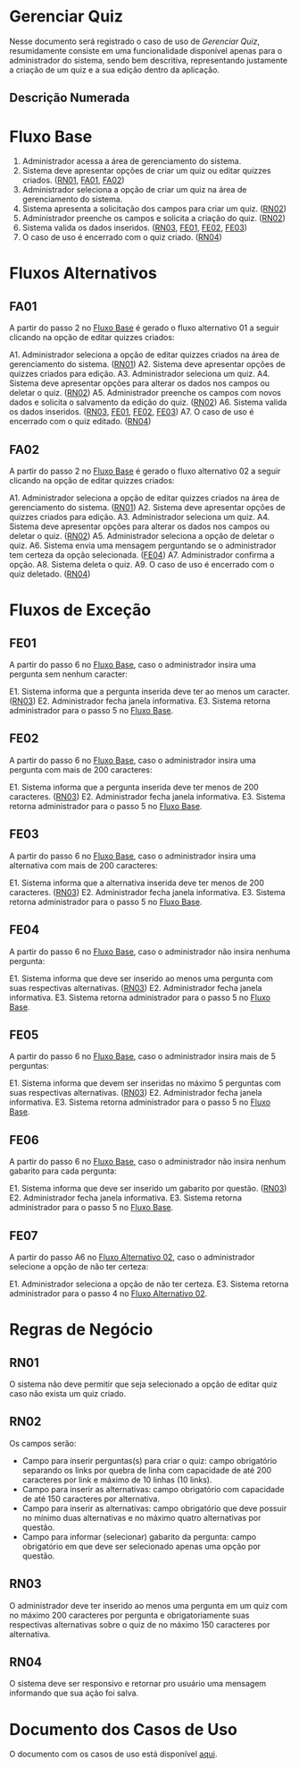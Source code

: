 # Gerenciar Quiz

Nesse documento será registrado o caso de uso de *Gerenciar Quiz*, resumidamente consiste em uma funcionalidade disponível apenas para o administrador do sistema, sendo bem descritiva, representando justamente a criação de um quiz e a sua edição dentro da aplicação.

## Descrição Numerada

# Fluxo Base

1. Administrador acessa a área de gerenciamento do sistema.
2. Sistema deve apresentar opções de criar um quiz ou editar quizzes criados. ([RN01](#rn01), [FA01](#fa01), [FA02](#fa02))
3. Administrador seleciona a opção de criar um quiz na área de gerenciamento do sistema.
4. Sistema apresenta a solicitação dos campos para criar um quiz. ([RN02](#rn02))
5. Administrador preenche os campos e solicita a criação do quiz. ([RN02](#rn02))
6. Sistema valida os dados inseridos. ([RN03](#rn03), [FE01](#fe01), [FE02](#fe02), [FE03](#fe03))
7. O caso de uso é encerrado com o quiz criado. ([RN04](#rn04))

# Fluxos Alternativos

## FA01

A partir do passo 2 no [Fluxo Base](#fluxo-base) é gerado o fluxo alternativo 01 a seguir clicando na opção de editar quizzes criados:

A1. Administrador seleciona a opção de editar quizzes criados na área de gerenciamento do sistema. ([RN01](#rn01))
A2. Sistema deve apresentar opções de quizzes criados para edição.
A3. Administrador seleciona um quiz.
A4. Sistema deve apresentar opções para alterar os dados nos campos ou deletar o quiz. ([RN02](#rn02))
A5. Administrador preenche os campos com novos dados e solicita o salvamento da edição do quiz. ([RN02](#rn02))
A6. Sistema valida os dados inseridos. ([RN03](#rn03), [FE01](#fe01), [FE02](#fe02), [FE03](#fe03))
A7. O caso de uso é encerrado com o quiz editado. ([RN04](#rn04))


## FA02 

A partir do passo 2 no [Fluxo Base](#fluxo-base) é gerado o fluxo alternativo 02 a seguir clicando na opção de editar quizzes criados:

A1. Administrador seleciona a opção de editar quizzes criados na área de gerenciamento do sistema. ([RN01](#rn01))
A2. Sistema deve apresentar opções de quizzes criados para edição.
A3. Administrador seleciona um quiz.
A4. Sistema deve apresentar opções para alterar os dados nos campos ou deletar o quiz. ([RN02](#rn02))
A5. Administrador seleciona a opção de deletar o quiz.
A6. Sistema envia uma mensagem perguntando se o administrador tem certeza da opção selecionada. ([FE04](#fe04))
A7. Administrador confirma a opção.
A8. Sistema deleta o quiz.
A9. O caso de uso é encerrado com o quiz deletado. ([RN04](#rn04))

# Fluxos de Exceção

## FE01

A partir do passo 6 no [Fluxo Base](#fluxo-base), caso o administrador insira uma pergunta sem nenhum caracter:

E1. Sistema informa que a pergunta inserida deve ter ao menos um caracter. ([RN03](#rn03))
E2. Administrador fecha janela informativa.
E3. Sistema retorna administrador para o passo 5 no [Fluxo Base](#fluxo-base).

## FE02

A partir do passo 6 no [Fluxo Base](#fluxo-base), caso o administrador insira uma pergunta com mais de 200 caracteres:

E1. Sistema informa que a pergunta inserida deve ter menos de 200 caracteres. ([RN03](#rn03))
E2. Administrador fecha janela informativa.
E3. Sistema retorna administrador para o passo 5 no [Fluxo Base](#fluxo-base).

## FE03

A partir do passo 6 no [Fluxo Base](#fluxo-base), caso o administrador insira uma alternativa com mais de 200 caracteres:

E1. Sistema informa que a alternativa inserida deve ter menos de 200 caracteres. ([RN03](#rn03))
E2. Administrador fecha janela informativa.
E3. Sistema retorna administrador para o passo 5 no [Fluxo Base](#fluxo-base).

## FE04

A partir do passo 6 no [Fluxo Base](#fluxo-base), caso o administrador não insira nenhuma pergunta:

E1. Sistema informa que deve ser inserido ao menos uma pergunta com suas respectivas alternativas. ([RN03](#rn03))
E2. Administrador fecha janela informativa.
E3. Sistema retorna administrador para o passo 5 no [Fluxo Base](#fluxo-base).

## FE05

A partir do passo 6 no [Fluxo Base](#fluxo-base), caso o administrador insira mais de 5 perguntas:

E1. Sistema informa que devem ser inseridas no máximo 5 perguntas com suas respectivas alternativas. ([RN03](#rn03))
E2. Administrador fecha janela informativa.
E3. Sistema retorna administrador para o passo 5 no [Fluxo Base](#fluxo-base).

## FE06

A partir do passo 6 no [Fluxo Base](#fluxo-base), caso o administrador não insira nenhum gabarito para cada pergunta:

E1. Sistema informa que deve ser inserido um gabarito por questão. ([RN03](#rn03))
E2. Administrador fecha janela informativa.
E3. Sistema retorna administrador para o passo 5 no [Fluxo Base](#fluxo-base).

## FE07

A partir do passo A6 no [Fluxo Alternativo 02](#fa02), caso o administrador selecione a opção de não ter certeza:

E1. Administrador seleciona a opção de não ter certeza.
E3. Sistema retorna administrador para o passo 4 no [Fluxo Alternativo 02](#fa02).

# Regras de Negócio

## RN01

O sistema não deve permitir que seja selecionado a opção de editar quiz caso não exista um quiz criado.

## RN02

Os campos serão:

* Campo para inserir perguntas(s) para criar o quiz: campo obrigatório separando os links por quebra de linha com capacidade de até 200 caracteres por link e máximo de 10 linhas (10 links).
* Campo para inserir as alternativas: campo obrigatório com capacidade de até 150 caracteres por alternativa.
* Campo para inserir as alternativas: campo obrigatório que deve possuir no mínimo duas alternativas e no máximo quatro alternativas por questão.
* Campo para informar (selecionar) gabarito da pergunta: campo obrigatório em que deve ser selecionado apenas uma opção por questão.

## RN03

O administrador deve ter inserido ao menos uma pergunta em um quiz com no máximo 200 caracteres por pergunta e obrigatoriamente suas respectivas alternativas sobre o quiz de no máximo 150 caracteres por alternativa.

## RN04

O sistema deve ser responsivo e retornar pro usuário uma mensagem informando que sua ação foi salva.

# Documento dos Casos de Uso

O documento com os casos de uso está disponível [aqui](https://lucid.app/lucidchart/2177ac08-1b4a-401c-9047-ee3df682c233/edit?viewport_loc=-61%2C-203%2C2130%2C996%2C0_0&invitationId=inv_31318015-e18b-4767-9aa8-2501d5bbfde3#).

